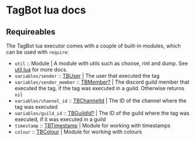 # TagBot lua docs

## Requireables

The TagBot lua executor comes with a couple of built-in modules, which can be used with `require`:

- `util` :: Module | A module with utils such as choose, rint and dump. See [util.lua](../../data/lua/util.lua) for more docs.
- `variables/sender` :: [TBUser](./TBUser.md) | The user that executed the tag
- `variables/sender_member` :: [TBMember?](./TBMember.md) | The discord guild member that executed the tag, if the tag was executed in a guild. Otherwise returns `nil`
- `variables/channel_id` :: [TBChannelId](./TBChannelId.md) | The ID of the channel where the tag was executed
- `variables/guild_id` :: [TBGuildId?](./TBGuildId.md) | The ID of the guild where the tag was executed, if it was executed in a guild
- `timestamp` :: [TBTimestamp](./TBTimestamp.md) | Module for working with timestamps
- `colour` :: [TBColour](./TBColour.md) | Module for working with colours
